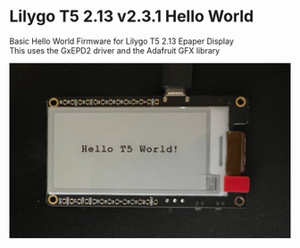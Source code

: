 # Lilygo T5 2.13 v2.3.1 Hello World
 Basic Hello World Firmware for Lilygo T5 2.13 Epaper Display  
 This uses the GxEPD2 driver and the Adafruit GFX library  

 ![T5 Screen](https://github.com/bigdoug2005/Lilygo-T5-2.13-v2.3.1-Hello-World/blob/main/t5.jpg?raw=true)
